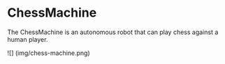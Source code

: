 # ChessMachine

The ChessMachine is an autonomous robot that can play chess against a human player.

![] (img/chess-machine.png)


